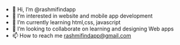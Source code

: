 - 👋 Hi, I’m @rashmifindapp
- 👀 I’m interested in website and mobile app development 
- 🌱 I’m currently learning html,css, javascript
- 💞️ I’m looking to collaborate on learning and designing Web apps
- 📫 How to reach me rashmifindapp@gmail.com

<!---
rashmifindapp/rashmifindapp is a ✨ special ✨ repository because its `README.md` (this file) appears on your GitHub profile.
You can click the Preview link to take a look at your changes.
--->
